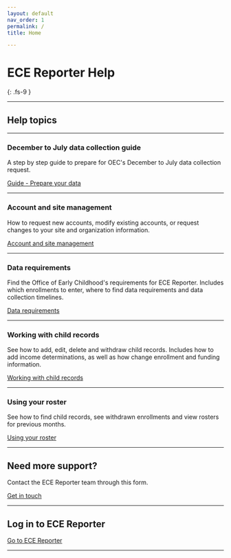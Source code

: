 ```yaml
---
layout: default
nav_order: 1
permalink: /
title: Home

---
```


# ECE Reporter Help
{: .fs-9 }

---

## Help topics


---

### December to July data collection guide
A step by step guide to prepare for OEC's December to July data collection request.

[Guide - Prepare your data](/prepare-your-data/)

---

### Account and site management
How to request new accounts, modify existing accounts, or request changes to your site and organization information.

[Account and site management](/accounts/)

---

### Data requirements
Find the Office of Early Childhood's requirements for ECE Reporter. Includes which enrollments to enter, where to find data requirements and data collection timelines.

[Data requirements](/data-requirements/)

---

### Working with child records
See how to add, edit, delete and withdraw child records. Includes how to add income determinations, as well as how change enrollment and funding information.

[Working with child records](/child-records/)

---

### Using your roster
See how to find child records, see withdrawn enrollments and view rosters for previous months. 

[Using your roster](/roster/)

---

## Need more support?
Contact the ECE Reporter team through this form. 

[Get in touch](https://ece-reporter.ctoec.org/)

---

## Log in to ECE Reporter
[Go to ECE Reporter](https://ece-reporter.ctoec.org/)

---


